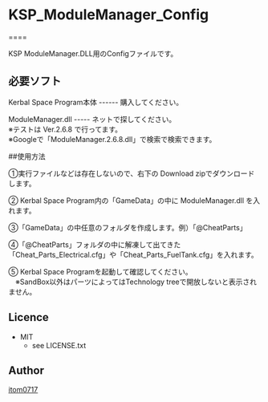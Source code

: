 # KSP_ModuleManager_Config
====

KSP ModuleManager.DLL用のConfigファイルです。



## 必要ソフト

Kerbal Space Program本体 ------ 購入してください。  

ModuleManager.dll  ----- ネットで探してください。  
※テストは Ver.2.6.8 で行ってます。  
※Googleで「ModuleManager.2.6.8.dll」で検索で検索できます。



##使用方法

①実行ファイルなどは存在しないので、右下の Download zipでダウンロードします。   

② Kerbal Space Program内の「GameData」の中に ModuleManager.dll を入れます。  

③「GameData」の中任意のフォルダを作成します。例）「@CheatParts」

④「@CheatParts」フォルダの中に解凍して出てきた「Cheat\_Parts\_Electrical.cfg」や「Cheat\_Parts\_FuelTank.cfg」を入れます。  

⑤ Kerbal Space Programを起動して確認してください。  
　※SandBox以外はパーツによってはTechnology treeで開放しないと表示されません。



## Licence
* MIT  
    * see LICENSE.txt

## Author

[itom0717](https://github.com/itom0717)
